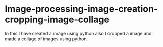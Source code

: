 # Image-processing-image-creation-cropping-image-collage
In this I have created a image using python also I  cropped a image and made a collage of images  using python.
